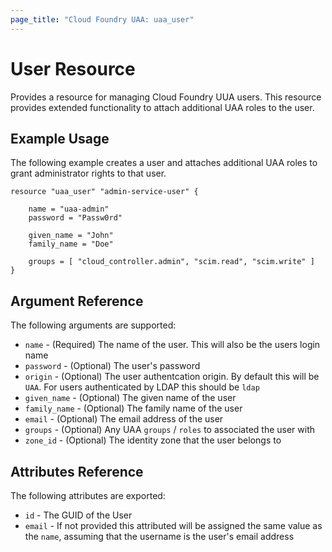 ```yaml
---
page_title: "Cloud Foundry UAA: uaa_user"
---
```


# User Resource

Provides a resource for managing Cloud Foundry UUA users. This resource provides extended functionality to attach additional UAA roles to the user.

## Example Usage

The following example creates a user and attaches additional UAA roles to grant administrator rights to that user.

```
resource "uaa_user" "admin-service-user" {
    
    name = "uaa-admin"
    password = "Passw0rd"
    
    given_name = "John"
    family_name = "Doe"

    groups = [ "cloud_controller.admin", "scim.read", "scim.write" ]
}
```

## Argument Reference

The following arguments are supported:

* `name` - (Required) The name of the user. This will also be the users login name
* `password` - (Optional) The user's password
* `origin` - (Optional) The user authentcation origin. By default this will be `UAA`. For users authenticated by LDAP this should be `ldap`
* `given_name` - (Optional) The given name of the user
* `family_name` - (Optional) The family name of the user
* `email` - (Optional) The email address of the user
* `groups` - (Optional) Any UAA `groups` / `roles` to associated the user with
* `zone_id` - (Optional) The identity zone that the user belongs to

## Attributes Reference

The following attributes are exported:

* `id` - The GUID of the User
* `email` - If not provided this attributed will be assigned the same value as the `name`, assuming that the username is the user's email address

